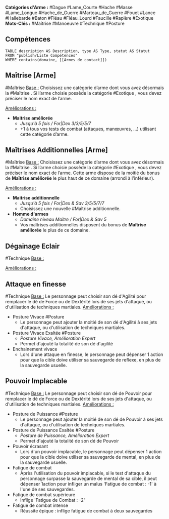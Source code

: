 **Catégories d'Arme :**
#Dague #Lame_Courte #Hache #Masse #Lame_Longue #Hache_de_Guerre #Marteau_de_Guerre #Fouet #Lance #Hallebarde #Baton #Fléau #Fléau_Lourd #Faucille #Rapière #Exotique 
**Mots-Clés :**
#Maîtrise #Manoeuvre #Technique #Posture 

## Compétences

```dataview
TABLE description AS Description, type AS Type, statut AS Statut 
FROM "publish/Liste Compétences" 
WHERE contains(domaine, [[Armes de contact]])
```
## Maîtrise [Arme] 
#Maîtrise 
<u>Base :</u>
Choisissez une catégorie d’arme dont vous avez désormais la #Maîtrise . 
Si l’arme choisie possède la catégorie #Exotique , vous devez préciser le nom exact de l’arme.

<u>Améliorations :</u>
- **Maitrise améliorée**
	- *Jusqu'à 5 fois / For|Dex 3/3/5/5/7*
	- +1 à tous vos tests de combat (attaques, manœuvres, …) utilisant cette catégorie d’arme.

## Maîtrises Additionnelles [Arme] 
#Maîtrise 
<u>Base :</u>
Choisissez une catégorie d’arme dont vous avez désormais la #Maîtrise . 
Si l’arme choisie possède la catégorie #Exotique , vous devez préciser le nom exact de l’arme.
Cette arme dispose de la moitié du bonus de **Maîtrise améliorée** le plus haut de ce domaine (arrondi à l'inférieur).

<u>Améliorations :</u>
- **Maitrise additionnelle**
	- *Jusqu'à 5 fois / For|Dex & Sav 3/5/5/7/7*
	- Choisissez une nouvelle #Maîtrise additionnelle.
- **Homme d'armes**
	- *Domaine niveau Maître / For|Dex & Sav 5*
	- Vos maîtrises additionnelles disposent du bonus de **Maîtrise améliorée** le plus de ce domaine.


## Dégainage Eclair  
#Technique 
<u>Base :</u>

<u>Améliorations :</u>


## Attaque en finesse 
#Technique 
<u>Base :</u>
Le personnage peut choisir son dé d'Agilité pour remplacer le dé de Force ou de Dextérité lors de ses jets d'attaque, ou d'utilisation de techniques martiales.
<u>Améliorations :</u>
- Posture Vivace #Posture 
	- Le personnage peut ajouter la moitié de son dé d'Agilité  à ses jets d'attaque, ou d'utilisation de techniques martiales.
- Posture Vivace Exaltée #Posture 
	- *Posture Vivace, Amélioration Expert*
	- Permet d'ajouté la totalité de son dé d'agilité
- Enchainement vivace
	- Lors d'une attaque en finesse, le personnage peut dépenser 1 action pour que la cible doive utiliser sa sauvegarde de reflexe, en plus de la sauvegarde usuelle.
## Pouvoir Implacable  
#Technique 
<u>Base :</u>
Le personnage peut choisir son dé de Pouvoir pour remplacer le dé de Force ou de Dextérité lors de ses jets d'attaque, ou d'utilisation de techniques martiales.
<u>Améliorations :</u>
- Posture de Puissance #Posture 
	- Le personnage peut ajouter la moitié de son dé de Pouvoir  à ses jets d'attaque, ou d'utilisation de techniques martiales.
- Posture de Puissance Exaltée #Posture 
	- *Posture de Puissance, Amélioration Expert*
	- Permet d'ajouté la totalité de son dé de Pouvoir
- Pouvoir écrasant
	- Lors d'un pouvoir implacable, le personnage peut dépenser 1 action pour que la cible doive utiliser sa sauvegarde de mental, en plus de la sauvegarde usuelle.
- Fatigue de combat
	- Après l'utilisation du pouvoir implacable, si le test d'attaque du personnage surpasse la sauvegarde de mental de sa cible, il peut dépenser 1action pour infliger un malus 'Fatigue de combat : -1' à l'une de ses sauvegardes. 
- Fatigue de combat supérieure
	- Inflige 'Fatigue de Combat : -2'
- Fatigue de combat intense
	- Réussite épique : inflige fatigue de combat à deux sauvegardes

